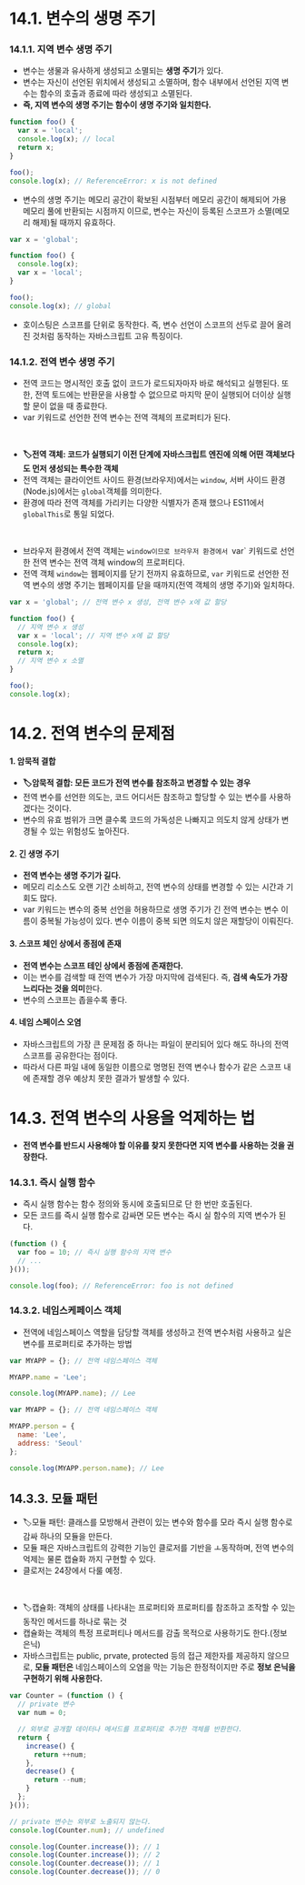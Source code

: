 # 14.1. 변수의 생명 주기
### 14.1.1. 지역 변수 생명 주기
- 변수는 생물과 유사하게 생성되고 소멸되는 **생명 주기**가 있다.
- 변수는 자신이 선언된 위치에서 생성되고 소멸하며, 함수 내부에서 선언된 지역 변수는 함수의 호출과 종료에 따라 생성되고 소멸된다.
- **즉, 지역 변수의 생명 주기는 함수이 생명 주기와 일치한다.**
```javascript
function foo() {
  var x = 'local';
  console.log(x); // local
  return x;
}

foo();
console.log(x); // ReferenceError: x is not defined
```
- 변수의 생명 주기는 메모리 공간이 확보된 시점부터 메모리 공간이 해제되어 가용 메모리 풀에 반환되는 시점까지 이므로, 변수는 자신이 등록된 스코프가 소멸(메모리 해제)될 때까지 유효하다.
```javascript
var x = 'global';

function foo() {
  console.log(x);
  var x = 'local';
}

foo();
console.log(x); // global
```
- 호이스팅은 스코프를 단위로 동작한다. 즉, 변수 선언이 스코프의 선두로 끌어 올려진 것처럼 동작하는 자바스크립트 고유 특징이다.
  
### 14.1.2. 전역 변수 생명 주기
- 전역 코드는 명시적인 호출 없이 코드가 로드되자마자 바로 해석되고 실행된다. 또한, 전역 토드에는 반환문을 사용할 수 없으므로 마지막 문이 실행되어 더이상 실행할 문이 없을 때 종료한다.
- var 키워드로 선언한 전역 변수는 전역 객체의 프로퍼티가 된다.
<br />

- **🏷️전역 객체: 코드가  실행되기 이전 단계에 자바스크립트 엔진에 의해 어떤 객체보다도 먼저 생성되는 특수한 객체**
- 전역 객체는 클라이언트 사이드 환경(브라우저)에서는 `window`, 서버 사이드 환경(Node.js)에서는 `global`객체를 의미한다.
- 환경에 따라 전역 객체를 가리키는 다양한 식별자가 존재 했으나 ES11에서 `globalThis`로 통일 되었다.
<br />

- 브라우저 환경에서 전역 객체는 `window이므로 브라우저 환경에서 `var` 키워드로 선언한 전역 변수는 전역 객체 window의 프로퍼티다.
- 전역 객체 `window`는 웹페이지를 닫기 전까지 유효하므로, `var` 키워드로 선언한 전역 변수의 생명 주기는 웹페이지를 닫을 때까지(전역 객체의 생명 주기)와 일치하다.
```javascript
var x = 'global'; // 전역 변수 x 생성, 전역 변수 x에 값 할당

function foo() {
  // 지역 변수 x 생성
  var x = 'local'; // 지역 변수 x에 값 할당
  console.log(x);
  return x;
  // 지역 변수 x 소멸
}

foo();
console.log(x);
```
# 14.2. 전역 변수의 문제점
#### 1. 암묵적 결합
- **🏷️암묵적 결합: 모든 코드가 전역 변수를 참조하고 변경할 수 있는 경우**
- 전역 변수를 선언한 의도는, 코드 어디서든 참조하고 할당할 수 있는 변수를 사용하겠다는 것이다.
- 변수의 유효 범위가 크면 클수록 코드의 가독성은 나빠지고 의도치 않게 상태가 변경될 수 있는 위험성도 높아진다.
#### 2. 긴 생명 주기
- **전역 변수는 생명 주기가 길다.**
- 메모리 리소스도 오랜 기간 소비하고, 전역 변수의 상태를 변경할 수 있는 시간과 기회도 많다.
- var 키워드는 변수의 중복 선언을 허용하므로 생명 주기가 긴 전역 변수는 변수 이름이 중복될 가능성이 있다. 변수 이름이 중복 되면 의도치 않은 재할당이 이뤄진다.
#### 3. 스코프 체인 상에서 종점에 존재
- **전역 변수는 스코프 테인 상에서 종점에 존재한다.**
- 이는 변수를 검색할 때 전역 변수가 가장 마지막에 검색된다. 즉, **검색 속도가 가장 느리다는 것을 의미**한다.
- 변수의 스코프는 좁을수록 좋다.
#### 4. 네임 스페이스 오염
- 자바스크립트의 가장 큰 문제점 중 하나는 파일이 분리되어 있다 해도 하나의 전역 스코프를 공유한다는 점이다.
- 따라서 다른 파일 내에 동일한 이름으로 명명된 전역 변수나 함수가 같은 스코프 내에 존재할 경우 예상치 못한 결과가 발생할 수 있다.

# 14.3. 전역 변수의 사용을 억제하는 법
- **전역 변수를 반드시 사용해야 할 이유를 찾지 못한다면 지역 변수를 사용하는 것을 권장한다.**
### 14.3.1. 즉시 실행 함수
- 즉시 실행 함수는 함수 정의와 동시에 호출되므로 단 한 번만 호출된다.
- 모든 코드를 즉시 실행 함수로 감싸면 모든 변수는 즉시 실 함수의 지역 변수가 된다.
```javascript
(function () {
  var foo = 10; // 즉시 실행 함수의 지역 변수
  // ...
}());

console.log(foo); // ReferenceError: foo is not defined
```
### 14.3.2. 네임스케페이스 객체
- 전역에 네임스페이스 역할을 담당할 객체를 생성하고 전역 변수처럼 사용하고 싶은 변수를 프로퍼티로 추가하는 방법
```javascript
var MYAPP = {}; // 전역 네임스페이스 객체

MYAPP.name = 'Lee';

console.log(MYAPP.name); // Lee
```
```javascript
var MYAPP = {}; // 전역 네임스페이스 객체

MYAPP.person = {
  name: 'Lee',
  address: 'Seoul'
};

console.log(MYAPP.person.name); // Lee
```
## 14.3.3. 모듈 패턴
- 🏷️모듈 패턴: 클래스를 모방해서 관련이 있는 변수와 함수를 모라 즉시 실행 함수로 감싸 하나의 모듈을 만든다.
- 모듈 패은 자바스크립트의 강력한 기능인 클로저를 기반을 ㅗ동작하며, 전역 변수의 억제는 물론 캡슐화 까지 구현할 수 있다.
- 클로저는 24장에서 다룰 예정.
<br />

- 🏷️캡슐화: 객체의 상태를 나타내는 프로퍼티와 프로퍼티를 참조하고 조작할 수 있는 동작인 메서드를 하나로 묶는 것
- 캡슐화는 객체의 특정 프로퍼티나 메서드를 감출 목적으로 사용하기도 한다.(정보 은닉)
- 자바스크립트는 public, prvate, protected 등의 접근 제한자를 제공하지 않으므로, **모듈 패턴은** 네임스페이스의 오염을 막는 기능은 한정적이지만 주로 **정보 은닉을 구현하기 위해 사용한다.**
```javascript
var Counter = (function () {
  // private 변수
  var num = 0;

  // 외부로 공개할 데이터나 메서드를 프로퍼티로 추가한 객체를 반환한다.
  return {
    increase() {
      return ++num;
    },
    decrease() {
      return --num;
    }
  };
}());

// private 변수는 외부로 노출되지 않는다.
console.log(Counter.num); // undefined

console.log(Counter.increase()); // 1
console.log(Counter.increase()); // 2
console.log(Counter.decrease()); // 1
console.log(Counter.decrease()); // 0
```

